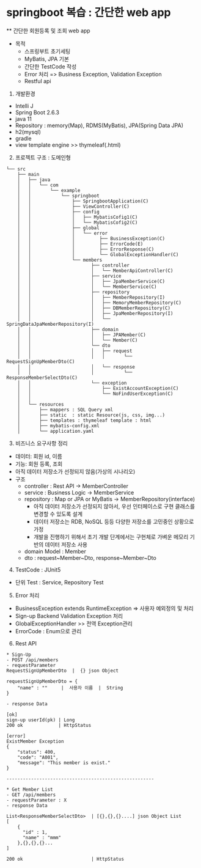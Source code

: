 # springboot 복습 : 간단한 web app

** 간단한 회원등록 및 조회 web app
- 목적
  - 스프링부트 초기세팅
  - MyBatis, JPA 기본
  - 간단한 TestCode 작성
  - Error 처리 => Business Exception, Validation Exception
  - Restful api

1) 개발환경
- Intelli J
- Spring Boot 2.6.3
- java 11
- Repository : memory(Map), RDMS(MyBatis), JPA(Spring Data JPA)
- h2(mysql)
- gradle
- view template engine >> thymeleaf(.html)

2) 프로젝트 구조 : 도메인형
```
└── src
    ├── main
    │   ├── java
    │   │   └── com
    │   │       └── example
    │   │           └── springboot
    │   │               ├── SpringbootApplication(C)
    │   │               ├── ViewController(C)
    │   │               ├── config    
    │   │               │   ├── MybatisCofig1(C)
    │   │               │   └── MybatisCofig2(C)
    │   │               ├── global    
    │   │               │   └── error
    │   │               │         ├── BusinessException(C)
    │   │               │         ├── ErrorCode(E)
    │   │               │         ├── ErrorResponse(C)
    │   │               │         └── GlobalExceptionHandler(C)
    │   │               └── members     
    │   │                      ├── controller
    │   │                      │   └── MemberApiController(C)    
    │   │                      ├── service
    │   │                      │   ├── JpaMemberService(C)    
    │   │                      │   └── MemberService(C)
    │   │                      ├── repository
    │   │                      │   ├── MemberRepository(I)
    │   │                      │   ├── MemoryMemberRepository(C)
    │   │                      │   ├── DBMemberRepository(C)
    │   │                      │   ├── JpaMemberRepository(I)
    │   │                      │   └── SpringDataJpaMemberRepository(I)
    │   │                      ├── domain
    │   │                      │   ├── JPAMember(C)    
    │   │                      │   └── Member(C)
    │   │                      └── dto
    │   │                      │   ├── request
    │   │                      │   │       └── RequestSignUpMemberDto(C)
    │   │                      │   └── response
    │   │                      │           └── ResponseMemberSelectDto(C)
    │   │                      └── exception
    │   │                          ├── ExistAccountException(C)
    │   │                          └── NoFindUserException(C)        
    │   │                      
    │   └── resources
    │       ├── mappers : SQL Query xml
    │       ├── static  : static Resource(js, css, img...)
    │       ├── templates : thymeleaf template : html
    │       ├── mybatis-config.xml           
    │       └── application.yaml
```

3) 비즈니스 요구사항 정리
- 데이터: 회원 id, 이름
- 기능: 회원 등록, 조회
- 아직 데이터 저장소가 선정되지 않음(가상의 시나리오)
- 구조
  - controller : Rest API -> MemberController
  - service : Business Logic -> MemberService
  - repository : Map or JPA or MyBatis ->  MemberRepository(interface)
    - 아직 데이터 저장소가 선정되지 않아서, 우선 인터페이스로 구현 클래스를 변경할 수 있도록 설계 
    - 데이터 저장소는 RDB, NoSQL 등등 다양한 저장소를 고민중인 상황으로 가정 
    - 개발을 진행하기 위해서 초기 개발 단계에서는 구현체로 가벼운 메모리 기반의 데이터 저장소 사용
  - domain Model : Member
  - dto : request~Member~Dto, response~Member~Dto

4) TestCode : JUnit5
- 단위 Test : Service, Repository Test

5) Error 처리
- BusinessException extends RuntimeException => 사용자 예외정의 및 처리
- Sign-up Backend Validation Exception 처리
- GlobalExceptionHandler >> 전역 Exception관리
- ErrorCode : Enum으로 관리

6) Rest API
```
* Sign-Up
- POST /api/members
- requestParameter
RequestSignUpMemberDto  |  {} json Object

requestSignUpMemberDto = {
    "name" : ""     |  사용자 이름  |  String
}

- response Data

[ok]
sign-up userId(pk) | Long 
200 ok             | HttpStatus

[error]
ExistMember Exception
{
    "status": 400,
    "code": "A001",
    "message": "This member is exist."
}

------------------------------------------------------

* Get Member List
- GET /api/members
- requestParameter : X
- response Data

List<ResponseMemberSelectDto>  | [{},{},{}....] json Object List
[
    {
      "id" : 1,
      "name" : "mmm"
    },{},{},{}...
]

200 ok                         | HttpStatus
```






